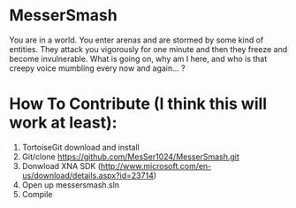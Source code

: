 MesserSmash
===========

You are in a world. You enter arenas and are stormed by some kind of entities. They attack you vigorously for one minute and then they freeze and become invulnerable. What is going on, why am I here, and who is that creepy voice mumbling every now and again... ?



How To Contribute (I think this will work at least):
====================
1) TortoiseGit download and install
2) Git/clone    https://github.com/MesSer1024/MesserSmash.git
3) Donwload XNA SDK (http://www.microsoft.com/en-us/download/details.aspx?id=23714)
4) Open up messersmash.sln
5) Compile
